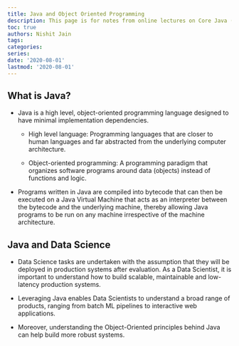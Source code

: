 ```yaml
---
title: Java and Object Oriented Programming
description: This page is for notes from online lectures on Core Java (SCJP/OCJP) from Durgasoft Software Training
toc: true
authors: Nishit Jain
tags: 
categories: 
series: 
date: '2020-08-01'
lastmod: '2020-08-01'
---
```


## What is Java?

- Java is a high level, object-oriented programming language designed to have minimal implementation dependencies.

    - High level language: Programming languages that are closer to human languages and far abstracted from the underlying computer architecture.

    - Object-oriented programming: A programming paradigm that organizes software programs around data (objects) instead of functions and logic.

- Programs written in Java are compiled into bytecode that can then be executed on a Java Virtual Machine that acts as an interpreter between the bytecode and the underlying machine, thereby allowing Java programs to be run on any machine irrespective of the machine architecture.

## Java and Data Science

- Data Science tasks are undertaken with the assumption that they will be deployed in production systems after evaluation. As a Data Scientist, it is important to understand how to build scalable, maintainable and low-latency production systems.

- Leveraging Java enables Data Scientists to understand a broad range of products, ranging from batch ML pipelines to interactive web applications.

- Moreover, understanding the Object-Oriented principles behind Java can help build more robust systems.